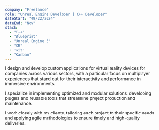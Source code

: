 ```yaml
---
company: "Freelance"
role: "Unreal Engine Developer | C++ Developer"
dateStart: "09/22/2024"
dateEnd: "Now"
stack:
  - "C++"
  - "Blueprint"
  - "Unreal Engine 5"
  - "XR"
  - "Git"
  - "Kanban"
---
```

I design and develop custom applications for virtual reality devices for companies across various sectors, with a particular focus on multiplayer experiences that stand out for their interactivity and performance in immersive environments.

I specialize in implementing optimized and modular solutions, developing plugins and reusable tools that streamline project production and maintenance.

I work closely with my clients, tailoring each project to their specific needs and applying agile methodologies to ensure timely and high-quality deliveries.